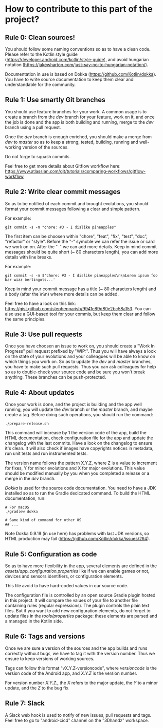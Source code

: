 # How to contribute to this part of the project?


## Rule 0: Clean sources!

You should follow some naming conventions so as to have a clean code.
Please refer to the Kotlin style guide (https://developer.android.com/kotlin/style-guide), and avoid hungarian notation (https://jakewharton.com/just-say-no-to-hungarian-notation/).

Documentation in use is based on Dokka (https://github.com/Kotlin/dokka).
You have to write source documentation to keep them clear and understandable for the community.



## Rule 1: Use smartly Git branches

You should use feature branches for your work.
A common usage is to create a branch from the _dev_ branch for your feature, work on it, and once the job is done and the app is both building and running, merge to the _dev_ branch using a pull request.

Once the _dev_ branch is enough enriched, you should make a merge from _dev_ to _master_ so as to keep a strong, tested, building, running and well-working version of the sources.

Do not forge to squash commits.

Feel free to get more details about Gitflow workflow here: https://www.atlassian.com/git/tutorials/comparing-workflows/gitflow-workflow



## Rule 2: Write clear commit messages

So as to be notified of each commit and brought evolutions, you should format your commit messages following a clear and simple pattern.

For example:
```shell
git commit -s -m "chore: #3 - I dislike pineapples"
```

The first item can be choosen within "chore", "feat", "fix", "test", "doc", "refactor" or "style".
Before the "-" symoble we can refer the issue or card we work on on.
After the "-" we can add more details.
Keep in mind commit messages should be quite short (~ 80 characters length), you can add more details with line breaks.

For example:
```shell
git commit -s -m $'chore: #3 - I dislike pineapples\n\nLorem ipsum foo bar wizz berlingots...'
```

Keep in mind your commit message has a title (~ 80 characters length) and a body (after the \n\n) where more details can be added.

Feel free to have a look on this link: https://gist.github.com/stephenparish/9941e89d80e2bc58a153. You can also use a GUI-based tool for your commis, but keep them clear and follow the same principles.



## Rule 3: Use pull requests

Once you have choosen an issue to work on, you should create a "Work In Progress" pull request prefixed by "WIP:". Thus you will have always a look on the state of your evolutions and your colleagues will be able to know on which things you work on. So as to update the _dev_ and _master_ branches, you have to make such pull requests. Thus you can ask colleagues for help so as to double-check your source code and be sure you won't break anything. These branches can be push-protected.



## Rule 4: About updates

Once your work is done, and the project is building and the app well running, you will update the _dev_ branch or the _master_ branch, and maybe create a tag.
Before doing such operations, you should run the command:

```shell
./prepare-release.sh
```

This command will increase by 1 the version code of the app, build the HTML documentation, check configuration file for the app and update the changelog with the last commits. Have a look on the changelog to ensure it's clean. It will also check if images have copyrights notices in metadata, run unit tests and run instrumented tests.

The version name follows the pattern X.Y.Z, where Z is a value to increment for fixes, Y for minor evolutions and X for major evolutions. This value should be modified manually by you when you completed a release or a merge in the _dev_ branch.

_Dokka_ is used for the source code documentation. You need to have a JDK installed so as to run the Gradle dedicated command.
To build the HTML documentation, run:

```shell
# For macOS
./gradlew dokka

# Same kind of command for other OS
## ...
```

Note Dokka 0.9.18 (in use here) has problems with last JDK versions, so HTML production may fail (https://github.com/Kotlin/dokka/issues/294).



## Rule 5: Configuration as code

So as to have more flexibility in the app, several elements are defined in the _assets/app_configuration.properties_ like if we can enable games or not, devices and sensors identifiers, or configuration elements.

This file avoid to have hard-coded values in our source code.

The configuration file is controlled by an open source Gradle plugin hosted in this project. It will compare the values of your file to another file containing rules (regular expressions). The plugin controls the plain text files. But if you want to add new configuration elements, do not forget to update files in the _tools/properties_ package: these elements are parsed and a managed in the Kotlin side.



## Rule 6: Tags and versions

Once we are sure a version of the sources and the app builds and runs correctly without bugs, we have to tag it with the version number. Thus we ensure to keep versions of working sources.  

Tags can follow this format "vX.Y.Z-versioncode", where _versioncode_ is the version code of the Android app, and _X.Y.Z_ is the version number.  

For version number _X.Y.Z._, the _X_ refers to the major update, the _Y_ to a minor update, and the _Z_ to the bug fix.  



## Rule 7: Slack

A Slack web hook is used to notify of new issues, pull requests and tags. Feel free to go to "android-cicd" channel on the "3Dhandz" workspace.

